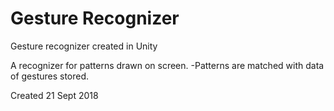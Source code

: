 # Gesture Recognizer
Gesture recognizer created in Unity

A recognizer for patterns drawn on screen.
-Patterns are matched with data of gestures stored.

Created 21 Sept 2018
